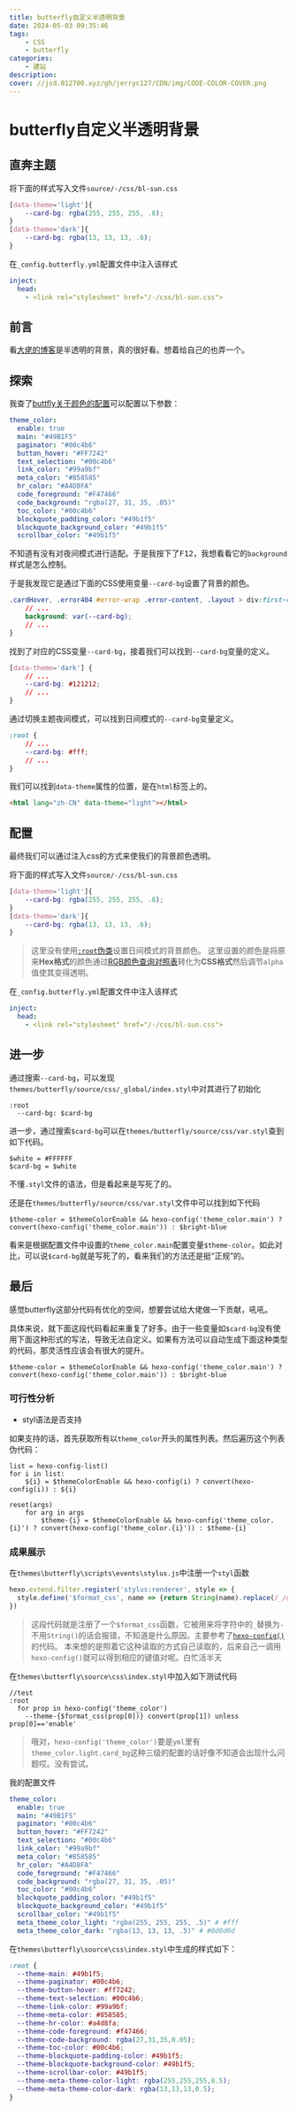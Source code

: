 ```yaml
---
title: butterfly自定义半透明背景
date: 2024-05-03 09:35:46
tags:
    - CSS
    - butterfly
categories:
    - 建站
description:
cover: //jsd.012700.xyz/gh/jerryc127/CDN/img/CODE-COLOR-COVER.png
---
```


# butterfly自定义半透明背景

## 直奔主题

将下面的样式写入文件`source/-/css/bl-sun.css`

```css
[data-theme='light']{
    --card-bg: rgba(255, 255, 255, .8);
}
[data-theme='dark']{
    --card-bg: rgba(13, 13, 13, .6);
}
```

在`_config.butterfly.yml`配置文件中注入该样式

```yml
inject:
  head:
    - <link rel="stylesheet" href="/-/css/bl-sun.css">
```

## 前言

看[大佬的博客](//blog.270916.xyz)是半透明的背景，真的很好看。想着给自己的也弄一个。

## 探索

我查了[buttfly关于颜色的配置](https://butterfly.js.org/posts/ceeb73f/#%E8%87%AA%E5%AE%9A%E7%BE%A9%E4%B8%BB%E9%A1%8C%E8%89%B2)可以配置以下参数：

```yml
theme_color:
  enable: true
  main: "#49B1F5"
  paginator: "#00c4b6"
  button_hover: "#FF7242"
  text_selection: "#00c4b6"
  link_color: "#99a9bf"
  meta_color: "#858585"
  hr_color: "#A4D8FA"
  code_foreground: "#F47466"
  code_background: "rgba(27, 31, 35, .05)"
  toc_color: "#00c4b6"
  blockquote_padding_color: "#49b1f5"
  blockquote_background_color: "#49b1f5"
  scrollbar_color: "#49b1f5"
```

不知道有没有对夜间模式进行适配。于是我按下了<kbd>F12</kbd>，我想看看它的`background`样式是怎么控制。

于是我发现它是通过下面的CSS使用变量`--card-bg`设置了背景的颜色。

```css
.cardHover, .error404 #error-wrap .error-content, .layout > div:first-child:not(.recent-posts), #recent-posts > .recent-post-item, #aside-content .card-widget, .layout > .recent-posts .pagination > *:not(.space) {
    // ...
    background: var(--card-bg);
    // ...
}
```

找到了对应的CSS变量`--card-bg`，接着我们可以找到`--card-bg`变量的定义。

```css
[data-theme='dark'] {
    // ...
    --card-bg: #121212;
    // ...
}
```

通过切换主题夜间模式，可以找到日间模式的`--card-bg`变量定义。

```css
:root {
    // ...
    --card-bg: #fff;
    // ...
}
```

我们可以找到`data-theme`属性的位置，是在`html`标签上的。

```html
<html lang="zh-CN" data-theme="light"></html>
```

## 配置

最终我们可以通过注入css的方式来使我们的背景颜色透明。

将下面的样式写入文件`source/-/css/bl-sun.css`

```css
[data-theme='light']{
    --card-bg: rgba(255, 255, 255, .8);
}
[data-theme='dark']{
    --card-bg: rgba(13, 13, 13, .6);
}
```

> 这里没有使用[`:root`伪类](//developer.mozilla.org/zh-CN/docs/Web/CSS/:root)设置日间模式的背景颜色。
> 这里设置的颜色是将原来**Hex格式**的颜色通过[RGB颜色查询对照表](//www.qianbo.com.cn/Tool/Rgba/)转化为**CSS格式**然后调节`alpha`值使其变得透明。

在`_config.butterfly.yml`配置文件中注入该样式

```yml
inject:
  head:
    - <link rel="stylesheet" href="/-/css/bl-sun.css">
```

## 进一步

通过搜索`--card-bg`，可以发现`themes/butterfly/source/css/_global/index.styl`中对其进行了初始化

```styl
:root
  --card-bg: $card-bg
```

进一步，通过搜索`$card-bg`可以在`themes/butterfly/source/css/var.styl`查到如下代码。

```styl
$white = #FFFFFF
$card-bg = $white
```

不懂`.styl`文件的语法，但是看起来是写死了的。

还是在`themes/butterfly/source/css/var.styl`文件中可以找到如下代码

```styl
$theme-color = $themeColorEnable && hexo-config('theme_color.main') ? convert(hexo-config('theme_color.main')) : $bright-blue
```

看来是根据配置文件中设置的`theme_color.main`配置变量`$theme-color`。如此对比，可以说`$card-bg`就是写死了的，看来我们的方法还是挺“正规”的。

## 最后

感觉butterfly这部分代码有优化的空间，想要尝试给大佬做一下贡献，吼吼。

具体来说，就下面这段代码看起来重复了好多。由于一些变量如`$card-bg`没有使用下面这种形式的写法，导致无法自定义。如果有方法可以自动生成下面这种类型的代码，那灵活性应该会有很大的提升。

```styl
$theme-color = $themeColorEnable && hexo-config('theme_color.main') ? convert(hexo-config('theme_color.main')) : $bright-blue
```

### 可行性分析

- styl语法是否支持

如果支持的话，首先获取所有以`theme_color`开头的属性列表。然后遍历这个列表
伪代码：

```styl
list = hexo-config-list()
for i in list:
    ${i} = $themeColorEnable && hexo-config(i) ? convert(hexo-config(i)) : ${i}
```


```styl
reset(args)
    for arg in args
        $theme-{i} = $themeColorEnable && hexo-config('theme_color.{i}') ? convert(hexo-config('theme_color.{i}')) : $theme-{i}
```

### 成果展示

在`themes\butterfly\scripts\events\stylus.js`中注册一个`styl`函数

```js
hexo.extend.filter.register('stylus:renderer', style => {
  style.define('$format_css', name => {return String(name).replace(/_/g, '-');})
})
```

> 这段代码就是注册了一个`$format_css`函数，它被用来将字符中的`_`替换为`-`
> 不用`String()`的话会报错，不知道是什么原因。主要参考了[`hexo-config()`](https://github.com/hexojs/hexo-renderer-stylus/blob/master/lib/renderer.js)的代码。
> 本来想的是照着它这种读取的方式自己读取的，后来自己一调用`hexo-config()`就可以得到相应的键值对呢。白忙活半天

在`themes\butterfly\source\css\index.styl`中加入如下测试代码

```styl
//test
:root
  for prop in hexo-config('theme_color')
    --theme-{$format_css(prop[0])} convert(prop[1]) unless prop[0]=='enable'
```
> 哦对，`hexo-config('theme_color')`要是`yml`里有`theme_color.light.card_bg`这种三级的配置的话好像不知道会出现什么问题哎。没有尝试。

我的配置文件

```yml
theme_color:
  enable: true
  main: "#49B1F5"
  paginator: "#00c4b6"
  button_hover: "#FF7242"
  text_selection: "#00c4b6"
  link_color: "#99a9bf"
  meta_color: "#858585"
  hr_color: "#A4D8FA"
  code_foreground: "#F47466"
  code_background: "rgba(27, 31, 35, .05)"
  toc_color: "#00c4b6"
  blockquote_padding_color: "#49b1f5"
  blockquote_background_color: "#49b1f5"
  scrollbar_color: "#49b1f5"
  meta_theme_color_light: "rgba(255, 255, 255, .5)" # #fff
  meta_theme_color_dark: "rgba(13, 13, 13, .5)" # #0d0d0d
```


在`themes\butterfly\source\css\index.styl`中生成的样式如下：

```css
:root {
  --theme-main: #49b1f5;
  --theme-paginator: #00c4b6;
  --theme-button-hover: #ff7242;
  --theme-text-selection: #00c4b6;
  --theme-link-color: #99a9bf;
  --theme-meta-color: #858585;
  --theme-hr-color: #a4d8fa;
  --theme-code-foreground: #f47466;
  --theme-code-background: rgba(27,31,35,0.05);
  --theme-toc-color: #00c4b6;
  --theme-blockquote-padding-color: #49b1f5;
  --theme-blockquote-background-color: #49b1f5;
  --theme-scrollbar-color: #49b1f5;
  --theme-meta-theme-color-light: rgba(255,255,255,0.5);
  --theme-meta-theme-color-dark: rgba(13,13,13,0.5);
}
```